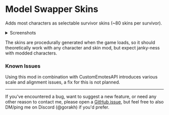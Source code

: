 # Model Swapper Skins

Adds most characters as selectable survivor skins (~80 skins per survivor).

<details>
<summary>Screenshots</summary>

![](https://raw.githubusercontent.com/Goorakh/ModelSwapperSkins/master/Thunderstore/20240503181818_1.jpg)

![](https://raw.githubusercontent.com/Goorakh/ModelSwapperSkins/master/Thunderstore/20240503181910_1.jpg)

![](https://raw.githubusercontent.com/Goorakh/ModelSwapperSkins/master/Thunderstore/20240503182018_1.jpg)

![](https://raw.githubusercontent.com/Goorakh/ModelSwapperSkins/master/Thunderstore/20240503182214_1.jpg)

![](https://raw.githubusercontent.com/Goorakh/ModelSwapperSkins/master/Thunderstore/20240503182506_1.jpg)

![](https://raw.githubusercontent.com/Goorakh/ModelSwapperSkins/master/Thunderstore/20240503182634_1.jpg)

</details>

The skins are procedurally generated when the game loads, so it should theoretically work with any character and skin mod, but expect janky-ness with modded characters.

### Known Issues

Using this mod in combination with CustomEmotesAPI introduces various scale and alignment issues, a fix for this is not planned.

<hr>

If you've encountered a bug, want to suggest a new feature, or need any other reason to contact me, please open a [GitHub issue](https://github.com/Goorakh/ModelSwapperSkins/issues/new), but feel free to also DM/ping me on Discord (@gorakh) if you'd prefer.